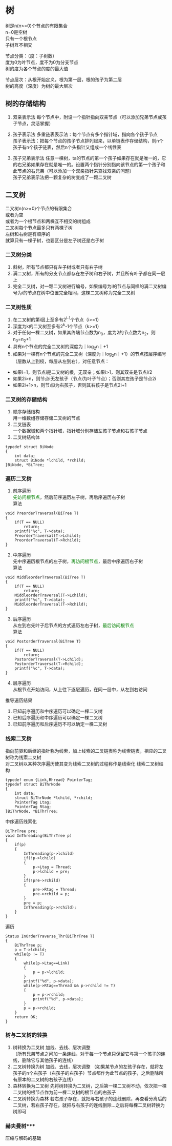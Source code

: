 # 树
树是n(n>=0)个节点的有限集合   
n=0是空树   
只有一个根节点  
子树互不相交

节点分类：（度：子树数）   
度为0为叶节点，度不为0为分支节点   
树的度为各个节点的度的最大值   

节点层次：从根开始定义，根为第一层，根的孩子为第二层   
树的高度（深度）为树的最大层次  

## 树的存储结构
1. 双亲表示法
每个节点中，附设一个指针指向双亲节点（可以添加兄弟节点或孩子节点，灵活掌握）

2. 孩子表示法
多重链表表示法：每个节点有多个指针域，指向各个孩子节点   
孩子表示法：把每个节点的孩子节点排列起来，以单链表作存储结构，则n个孩子有n个孩子链表，然后n个头指针又组成一个线性表

3. 孩子兄弟表示法
任意一棵树，ta的节点的第一个孩子如果存在就是唯一的，它的右兄弟如果存在就是唯一的。设置两个指针分别指向该节点的第一个孩子和此节点的右兄弟（可以添加一个双亲指针来查找双亲的问题）   
孩子兄弟表示法把一颗复杂的树变成了一颗二叉树  

## 二叉树
二叉树n(n>=0)个节点的有限集合  
或者为空   
或者为一个根节点和两棵互不相交的树组成   
二叉树每个节点最多只有两棵子树    
左树和右树是有顺序的   
就算只有一棵子树，也要区分是左子树还是右子树

### 二叉树分类
1. 斜树，所有节点都只有左子树或者只有右子树
2. 满二叉树，所有的分支节点都存在左子树和右子树，并且所有叶子都在同一层上
3. 完全二叉树，对一颗二叉树进行编号，如果编号为i的节点与同样的满二叉树编号为i的节点在树中位置完全相同，这棵二叉树称为完全二叉树

### 二叉树性质
1. 在二叉树的第i层上至多有2<sup>i-1</sup>个节点（i>=1）
2. 深度为k的二叉树至多有2<sup>k</sup>-1个节点（k>=1）
3. 对于任何一棵二叉树，如果其终端节点数为n<sub>0</sub>，度为2的节点数为n<sub>2</sub>，则n<sub>0</sub>=n<sub>2</sub>+1
4. 具有n个节点的完全二叉树的深度为｜log<sub>2</sub>n｜+1
5. 如果对一棵有n个节点的完全二叉树（深度为｜log<sub>2</sub>n｜+1）的节点按层序编号（层数从上到校，每层从左到右），对任意节点：   
* 如果i=1，则节点i是二叉树的根，无双亲；如果i>1，则其双亲是节点i/2
* 如果2i>n，则节点i无左孩子（节点i为叶子节点）；否则其左孩子是节点2i
* 如果2i+1>n，则节点i为右孩子，否则其右孩子是节点2i+1

### 二叉树的存储结构
1. 顺序存储结构   
用一维数组存储存储二叉树的节点
2. 二叉链表   
一个数据域和两个指针域，指针域分别存储左孩子节点和右孩子节点
3. 二叉树结构体
```
typedef struct BiNode
{
    int data;
    struct BiNode *lchild, *rchild;
}BiNode, *BiTree;
```

### 遍历二叉树
1. 前序遍历    
<font color=#008000>先访问根节点</font>，然后前序遍历左子树，再后序遍历右子树    
算法    
```
void PreorderTraversal(BiTree T)
{
    if(T == NULL)
        return;
    printf("%c", T->data);
    PreorderTraversal(T->Lchild);
    PreorderTraversal(T->Rchild);
}
```
2. 中序遍历   
先中序遍历根节点的左子树，<font color=#008000>再访问根节点</font>，最后中序遍历右子树   
算法    
```
void MiddleorderTraversal(BiTree T)
{
    if(T == NULL)
        return;
    MiddleorderTraversal(T->Lchild);
    printf("%c", T->data);
    MiddleorderTraversal(T->Rchild);
}
```
3. 后序遍历    
从左到右先叶子后节点的方式遍历左右子树，<font color=#008000>最后访问根节点</font>    
算法    
```
void PostorderTraversal(BiTree T)
{
    if(T == NULL)
        return;
    PostorderTraversal(T->Lchild);
    PostorderTraversal(T->Rchild);
    printf("%c", T->data);
}
```
4. 层序遍历    
从根节点开始访问，从上往下逐层遍历，在同一层中，从左到右访问     

推导遍历结果   
1. 已知前序遍历和中序遍历可以确定一棵二叉树
2. 已知后序遍历和中序遍历可以确定一棵二叉树
3. 已知前序遍历和后序遍历不可以确定一棵二叉树

### 线索二叉树
指向前驱和后继的指针称为线索，加上线索的二叉链表称为线索链表，相应的二叉树称为线索二叉树   
对二叉树以某种次序遍历使其变为线索二叉树的过程称作是线索化
线索二叉树结构
```
typedef enum {Link,Rhread} PointerTag;
typedef struct BiThrNode
{
    int data;
    struct BiThrNode *lchild, *rchild;
    PointerTag Ltag;
    PointerTag Rtag;
}BiThrNode, *BiThrTree;
```

中序遍历线索化
```
BiThrTree pre;
void InThreading(BiThrTree p)
{
    if(p)
    {
        InThreading(p->lchild)
        if(!p->lchild)
        {
            p->Ltag = Thread;
            p->lchild = pre;
        }
        if(!pre->rchild)
        {
            pre->Rtag = Thread;
            pre->rchild = p;
        }
        pre = p;
        InThreading(p->rchild);
    }
}
```

遍历
```
Status InOrderTraverse_Thr(BiThrTree T)
{
    BiThrTree p;
    p = T->lchild;
    while(p != T)
    {
        while(p->Ltag==Link)
        {
            p = p->lchild;
        }
        printf("%d", p->data);
        while(p->Rtag==Thread && p->rchild != T)
        {
            p = p->rchild;
            printf("%d", p->data);
        }
        p = p->rchild;
    }
    return OK;
}
```

### 树与二叉树的转换
1. 树转换为二叉树
加线、去线、层次调整   
（所有兄弟节点之间加一条连线，对于每一个节点只保留它与第一个孩子的连线，删除它与其他孩子的连线）
2. 二叉树转换为树
加线、去线，层次调整
（如果某节点的左孩子存在，就将左孩子的n个右孩子（右孩子的右孩子）节点都作为此节点的孩子，之后删除所有原本的二叉树的右孩子连线）
3. 森林转换为二叉树
先将树转换为二叉树，之后第一棵二叉树不动，依次把一棵二叉树的根节点作为前一棵二叉树的根节点的右孩子
4. 二叉树转换为森林
若右孩子存在，就把与右孩子的连线删除，再查看分离后的二叉树，若右孩子存在，就把与右孩子的连线删除...之后将每棵二叉树转换为树即可

### 赫夫曼树***
压缩与解码的基础